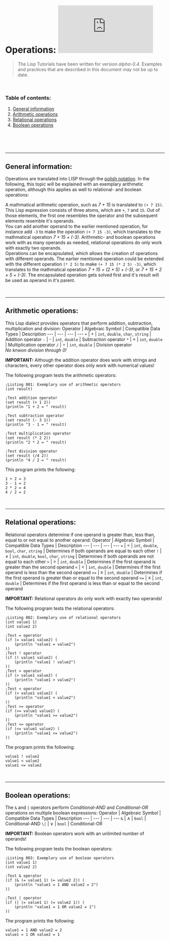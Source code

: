 # Operations: ![](https://img.shields.io/github/size/Christian-2003/LISP-Interpreter/Documentation/Lisp/Operations.md?label=File%20size)
> The Lisp Tutorials have been written for version _alpha-0.4_. Examples and practices that are described in this document may not be up to date.

<br/>

### Table of contents:
1. [General information](#general)
2. [Arithmetic operations](#arithmetic)
3. [Relational operations](#relational)
4. [Boolean operations](#boolean)

<br/>
<br/>
<br/>

***

## General information: <a name="general"></a>

Operations are translated into LISP through the [polish notation](https://en.wikipedia.org/wiki/Polish_notation). In the following, this topic will be explained with an exemplary arithmetic operation, although this applies as well to relational- and boolean operations:

A mathmatical arithmetic operation, such as _7 + 15_ is translated to `(+ 7 15)`. This Lisp expression consists of three atoms, which are `+`, `7` and `15`. Out of those elements, the first one resembles the operator and the subsequent elements resemble it's operands.
<br/>
You can add another operand to the earlier mentioned operation, for instance add `-3` to make the operation `(+ 7 15 -3)`, which translates to the mathmatical operation _7 + 15 + (-3)_. Arithmetic- and boolean operations work with as many operands as needed, relational operations do only work with exactly two operands.
<br/>
Operations can be encapsulated, which allows the creation of operations with different operands. The earlier mentioned operation could be extended with the different operation `(* 2 5)` to make `(+ 7 15 (* 2 5) -3)`, which translates to the mathmatical operation _7 + 15 + (2 × 5) + (-3)_, or _7 + 15 + 2 × 5 + (-3)_. The encapsulated operation gets solved first and it's result will be used as operand in it's parent.

<br/>

***

## Arithmetic operations: <a name="arithmetic"></a>

This Lisp dialect provides operators that perform addition, subtraction, multiplication and division:
Operator | Algebraic Symbol | Compatible Data Types | Description
--- | --- | --- | ---
`+` | + | `int`, `double`, `char`, `string` | Addition operator
`-` | - | `int`, `double` | Subtraction operator
`*` | × | `int`, `double` | Multiplication operator
`/` | ÷ | `int`, `double` | Division operator<br/>_No knwon division through 0!_

**IMPORTANT:** Although the addition operator does work with strings and characters, every other operator does only work with numerical values!


The following program tests the arithmetic operators:
```Lisp
;Listing 001: Exemplary use of arithmetic operators
(int result)

;Test addition operator
(set result (+ 1 2))
(println "1 + 2 = " result)

;Test subtraction operator
(set result (- 3 1))
(println "3 - 1 = " result)

;Test multiplication operator
(set result (* 2 2))
(println "2 * 2 = " result)

;Test division operator
(set result (/4 2))
(println "4 / 2 = " result)
```
This program prints the following:
```
1 + 2 = 3
3 - 1 = 2
2 * 2 = 4
4 / 2 = 2
```

<br/>

***

## Relational operations: <a name="relational"></a>

Relational operators determine if one operand is greater than, less than, equal to or not equal to another operand:
Operator | Algebraic Symbol | Compatible Data Types | Description
--- | --- | --- | ---
`=` | = | `int`, `double`, `bool`, `char`, `string` | Determines if both operands are equal to each other
`!` | ≠ | `int`, `double`, `bool`, `char`, `string` | Determines if both operands are not equal to each other
`>` | > | `int`, `double` | Determines if the first operand is greater than the second operand
`<` | < | `int`, `double` | Determines if the first operand is less than the second operand
`>=` | ≥ | `int`, `double` | Determines if the first operand is greater than or equal to the second operand
`<=` | ≤ | `int`, `double` | Determines if the first operand is less than or equal to the second operand

**IMPORTANT:** Relational operators do only work with exactly two operands!

The following program tests the relational operators:
```Lisp
;Listing 002: Exemplary use of relational operators
(int value1 1)
(int value2 2)

;Test = operator
(if (= value1 value2) (
    (println "value1 = value2")
))
;Test ! operator
(if (! value1 value2) (
    (println "value1 ! value2")
))
;Test > operator
(if (> value1 value2) (
    (println "value1 > value2")
))
;Test < operator
(if (< value1 value2) (
    (println "value1 < value2")
))
;Test >= operator
(if (>= value1 value2) (
    (println "value1 >= value2")
))
;Test <= operator
(if (<= value1 value2) (
    (println "value1 <= value2")
))
```
The program prints the following:
```
value1 ! value2
value1 < value2
value1 <= value2
```

<br/>

***

## Boolean operations: <a name="boolean"></a>

The `&` and `|` operators perform _Conditional-AND_ and _Conditional-OR_ operations on multiple boolean expressions:
Operator | Algebraic Symbol | Compatible Data Types | Description
--- | --- | --- | ---
`&` | ∧ | `bool` | Conditional-AND
`\|` | ∨ | `bool` | Conditional-OR

**IMPORTANT:** Boolean operators work with an unlimited number of operands!

The following program tests the boolean operators:
```Lisp
;Listing 003: Exemplary use of boolean operators
(int value1 1)
(int value2 2)

;Test & operator
(if (& (= value1 1) (= value2 2)) (
    (println "value1 = 1 AND value2 = 2")
))

;Test | operator
(if (| (= value1 1) (= value2 1)) (
    (println "value1 = 1 OR value2 = 1")
))
```
The program prints the following:
```
value1 = 1 AND value2 = 2
value1 = 1 OR value2 = 1
```
